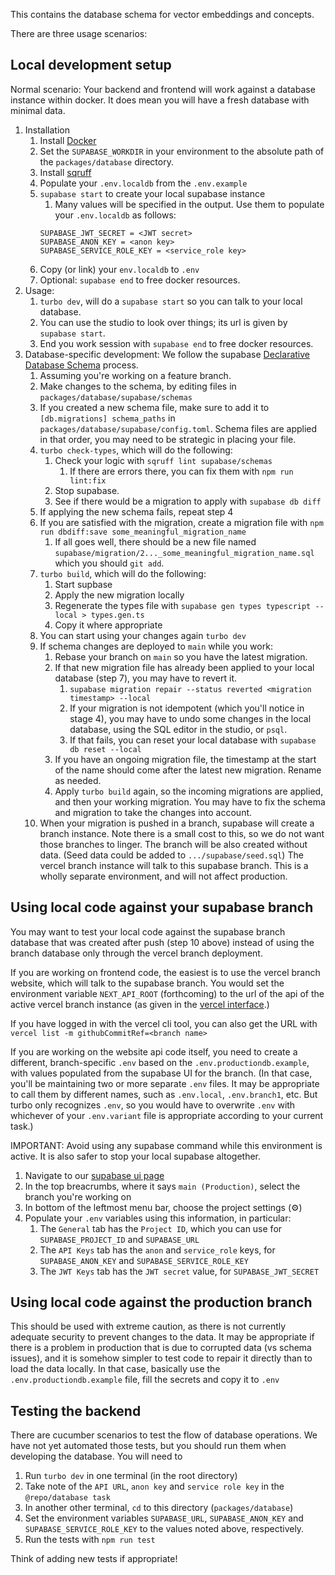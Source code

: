 This contains the database schema for vector embeddings and concepts.

There are three usage scenarios:

## Local development setup

Normal scenario: Your backend and frontend will work against a database instance within docker.
It does mean you will have a fresh database with minimal data.

1. Installation
   1. Install [Docker](https://www.docker.com)
   2. Set the `SUPABASE_WORKDIR` in your environment to the absolute path of the `packages/database` directory.
   3. Install [sqruff](https://github.com/quarylabs/sqruff)
   4. Populate your `.env.localdb` from the `.env.example`
   5. `supabase start` to create your local supabase instance
       1. Many values will be specified in the output. Use them to populate your `.env.localdb` as follows:
       ```
       SUPABASE_JWT_SECRET = <JWT secret>
       SUPABASE_ANON_KEY = <anon key>
       SUPABASE_SERVICE_ROLE_KEY = <service_role key>
       ```
    6. Copy (or link) your `env.localdb` to `.env`
    7. Optional: `supabase end` to free docker resources.
2. Usage:
   1. `turbo dev`, will do a `supabase start` so you can talk to your local database.
   2. You can use the studio to look over things; its url is given by `supabase start`.
   3. End you work session with `supabase end` to free docker resources.
3. Database-specific development: We follow the supabase [Declarative Database Schema](https://supabase.com/docs/guides/local-development/declarative-database-schemas) process.
   1. Assuming you're working on a feature branch.
   2. Make changes to the schema, by editing files in `packages/database/supabase/schemas`
   3. If you created a new schema file, make sure to add it to `[db.migrations] schema_paths` in `packages/database/supabase/config.toml`. Schema files are applied in that order, you may need to be strategic in placing your file.
   4. `turbo check-types`, which will do the following:
      1. Check your logic with `sqruff lint supabase/schemas`
         1. If there are errors there, you can fix them with `npm run lint:fix`
      2. Stop supabase.
      3. See if there would be a migration to apply with `supabase db diff`
   5. If applying the new schema fails, repeat step 4
   6. If you are satisfied with the migration, create a migration file with `npm run dbdiff:save some_meaningful_migration_name`
      1. If all goes well, there should be a new file named `supabase/migration/2..._some_meaningful_migration_name.sql` which you should `git add`.
   7. `turbo build`, which will do the following:
      1. Start supbase
      2. Apply the new migration locally
      3. Regenerate the types file with `supabase gen types typescript --local > types.gen.ts`
      4. Copy it where appropriate
   8. You can start using your changes again `turbo dev`
   9. If schema changes are deployed to `main` while you work:
      1. Rebase your branch on `main` so you have the latest migration.
      2. If that new migration file has already been applied to your local database (step 7), you may have to revert it.
         1. `supabase migration repair --status reverted <migration timestamp> --local`
         2. If your migration is not idempotent (which you'll notice in stage 4), you may have to undo some changes in the local database, using the SQL editor in the studio, or `psql`.
         3. If that fails, you can reset your local database with `supabase db reset --local`
      3. If you have an ongoing migration file, the timestamp at the start of the name should come after the latest new migration. Rename as needed.
      4. Apply `turbo build` again, so the incoming migrations are applied, and then your working migration. You may have to fix the schema and migration to take the changes into account.
    10. When your migration is pushed in a branch, supabase will create a branch instance. Note there is a small cost to this, so we do not want those branches to linger.
        The branch will be also created without data. (Seed data could be added to `.../supabase/seed.sql`)
        The vercel branch instance will talk to this supabase branch. This is a wholly separate environment, and will not affect production.

## Using local code against your supabase branch

You may want to test your local code against the supabase branch database that was created after push (step 10 above) instead of using the branch database only through the vercel branch deployment.

If you are working on frontend code, the easiest is to use the vercel branch website, which will talk to the supabase branch. You would set the environment variable `NEXT_API_ROOT` (forthcoming) to the url of the api of the active vercel branch instance (as given in the [vercel interface](https://vercel.com/discourse-graphs/discourse-graph/deployments).)

If you have logged in with the vercel cli tool, you can also get the URL with `vercel list -m githubCommitRef=<branch name>`

If you are working on the website api code itself, you need to create a different, branch-specific `.env` based on the `.env.productiondb.example`, with values populated from the supabase UI for the branch. (In that case, you'll be maintaining two or more separate `.env` files. It may be appropriate to call them by different names, such as `.env.local`, `.env.branch1`, etc. But turbo only recognizes `.env`, so you would have to overwrite `.env` with whichever of your `.env.variant` file is appropriate according to your current task.)

IMPORTANT: Avoid using any supabase command while this environment is active. It is also safer to stop your local supabase altogether.

1. Navigate to our [supabase ui page](https://supabase.com/dashboard/project/zytfjzqyijgagqxrzbmz/settings/general)
2. In the top breacrumbs, where it says `main (Production)`, select the branch you're working on
3. In bottom of the leftmost menu bar, choose the project settings (⚙️)
4. Populate your `.env` variables using this information, in particular:
   1. The `General` tab has the `Project ID`, which you can use for `SUPABASE_PROJECT_ID` and `SUPABASE_URL`
   2. The `API Keys` tab has the `anon` and `service_role` keys, for `SUPABASE_ANON_KEY` and `SUPABASE_SERVICE_ROLE_KEY`
   3. The `JWT Keys` tab has the `JWT secret` value, for `SUPABASE_JWT_SECRET`


## Using local code against the production branch

This should be used with extreme caution, as there is not currently adequate security to prevent changes to the data.
It may be appropriate if there is a problem in production that is due to corrupted data (vs schema issues), and it is somehow simpler to test code to repair it directly than to load the data locally.
In that case, basically use the `.env.productiondb.example` file, fill the secrets and copy it to `.env`


## Testing the backend

There are cucumber scenarios to test the flow of database operations. We have not yet automated those tests, but you should run them when developing the database. You will need to

1. Run `turbo dev` in one terminal (in the root directory)
  1. Take note of the `API URL`, `anon key` and `service role key` in the `@repo/database task`
2. In another other terminal, `cd` to this directory (`packages/database`)
  1. Set the environment variables `SUPABASE_URL`, `SUPABASE_ANON_KEY` and `SUPABASE_SERVICE_ROLE_KEY` to the values noted above, respectively.
  2. Run the tests with `npm run test`

Think of adding new tests if appropriate!
